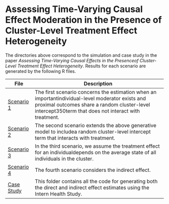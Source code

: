 # Assessing Time-Varying Causal Effect Moderation in the Presence of Cluster-Level Treatment Effect Heterogeneity

The directories above correspond to the simulation and case study in the paper *Assessing Time-Varying Causal Effects in the Presenceof Cluster-Level Treatment Effect Heterogeneity*. Results for each scenario are generated by the following R files.

File | Description
---- | ----
[Scenario 1](https://github.com/Herashi/MRT/tree/master/Scenario%201) | The first  scenario  concerns  the  estimation when  an  importantindividual-level moderator exists and proximal outcomes share a random cluster-level intercept350term that does not interact with treatment.
[Scenario 2](https://github.com/Herashi/MRT/tree/master/Scenario%202) | The second scenario extends the above generative model to includea random cluster-level intercept term that interacts with treatment.
[Scenario 3](https://github.com/Herashi/MRT/tree/master/Scenario%203) | In the third scenario, we assume the treatment effect for an individualdepends on the average state of all individuals in the cluster.
[Scenario 4](https://github.com/Herashi/MRT/tree/master/Scenario%204) | The fourth scenario considers the indirect effect.
[Case Study](https://github.com/Herashi/MRT/tree/master/Case%20Study) | This folder contains all the code for generating both the direct and indirect effect estimates using the Intern Health Study.










